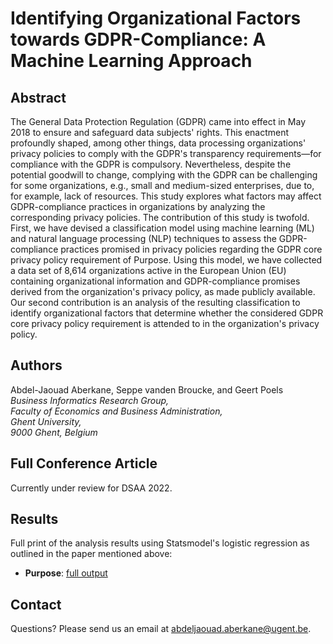 # Identifying Organizational Factors towards GDPR-Compliance: A Machine Learning Approach

## Abstract

The General Data Protection Regulation (GDPR) came into effect in May 2018 to ensure and safeguard data subjects' rights. This enactment profoundly shaped, among other things,  data processing organizations' privacy policies to comply with the GDPR's transparency requirements—for compliance with the GDPR is compulsory. Nevertheless, despite the potential goodwill to change, complying with the GDPR can be challenging for some organizations, e.g., small and medium-sized enterprises, due to, for example, lack of resources. This study explores what factors may affect GDPR-compliance practices in organizations by analyzing the corresponding privacy policies. The contribution of this study is twofold. First, we have devised a classification model using machine learning (ML) and natural language processing (NLP) techniques to assess the GDPR-compliance practices promised in privacy policies regarding the GDPR core privacy policy requirement of Purpose. Using this model, we have collected a data set of 8\,614 organizations active in the European Union (EU) containing organizational information and GDPR-compliance promises derived from the organization's privacy policy, as made publicly available. Our second contribution is an analysis of the resulting classification to identify organizational factors that determine whether the considered GDPR core privacy policy requirement is attended to in the organization's privacy policy.

## Authors

Abdel-Jaouad Aberkane, Seppe vanden Broucke, and Geert Poels\
_Business Informatics Research Group, \
Faculty of Economics and Business Administration, \
Ghent University, \
9000 Ghent, Belgium_

## Full Conference Article
Currently under review for DSAA 2022.

## Results
Full print of the analysis results using Statsmodel's logistic regression as outlined in the paper mentioned above:
- **Purpose**: [full output](https://raw.githubusercontent.com/Aberkane/Privacy-Policies-GDPR-compliance/main/results/lr_purpose)

## Contact

Questions? Please send us an email at [abdeljaouad.aberkane@ugent.be](abdeljaouad.aberkane@ugent.be).

<!-- ## Welcome to GitHub Pages

You can use the [editor on GitHub](https://github.com/Aberkane/GDPR-compliance/edit/gh-pages/index.md) to maintain and preview the content for your website in Markdown files.

Whenever you commit to this repository, GitHub Pages will run [Jekyll](https://jekyllrb.com/) to rebuild the pages in your site, from the content in your Markdown files.

### Markdown

Markdown is a lightweight and easy-to-use syntax for styling your writing. It includes conventions for

```markdown
Syntax highlighted code block

# Header 1
## Header 2
### Header 3

- Bulleted
- List

1. Numbered
2. List

**Bold** and _Italic_ and `Code` text

[Link](url) and ![Image](src)
```

For more details see [Basic writing and formatting syntax](https://docs.github.com/en/github/writing-on-github/getting-started-with-writing-and-formatting-on-github/basic-writing-and-formatting-syntax).

### Jekyll Themes

Your Pages site will use the layout and styles from the Jekyll theme you have selected in your [repository settings](https://github.com/Aberkane/GDPR-compliance/settings/pages). The name of this theme is saved in the Jekyll `_config.yml` configuration file.

### Support or Contact

Having trouble with Pages? Check out our [documentation](https://docs.github.com/categories/github-pages-basics/) or [contact support](https://support.github.com/contact) and we’ll help you sort it out.
 -->
